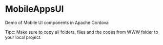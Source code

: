 # MobileAppsUI
Demo of Mobile UI components in Apache Cordova

Tipc: Make sure to copy all folders, files and the codes from WWW folder to your local project.
